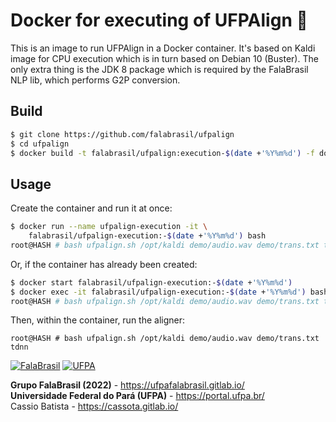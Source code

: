 # Docker for executing of UFPAlign :whale:

This is an image to run UFPAlign in a Docker container. It's based on Kaldi
image for CPU execution which is in turn based on Debian 10 (Buster). The only
extra thing is the JDK 8 package which is required by the FalaBrasil NLP lib,
which performs G2P conversion.


## Build

```bash
$ git clone https://github.com/falabrasil/ufpalign
$ cd ufpalign
$ docker build -t falabrasil/ufpalign:execution-$(date +'%Y%m%d') -f docker/execution/Dockerfile .
```


## Usage

Create the container and run it at once:

```bash
$ docker run --name ufpalign-execution -it \
    falabrasil/ufpalign-execution:-$(date +'%Y%m%d') bash
root@HASH # bash ufpalign.sh /opt/kaldi demo/audio.wav demo/trans.txt tdnn
```

Or, if the container has already been created:

```bash
$ docker start falabrasil/ufpalign-execution:-$(date +'%Y%m%d') 
$ docker exec -it falabrasil/ufpalign-execution:-$(date +'%Y%m%d') bash
root@HASH # bash ufpalign.sh /opt/kaldi demo/audio.wav demo/trans.txt tdnn
```

Then, within the container, run the aligner:

```text
root@HASH # bash ufpalign.sh /opt/kaldi demo/audio.wav demo/trans.txt tdnn
```


[![FalaBrasil](https://gitlab.com/falabrasil/avatars/-/raw/main/logo_fb_git_footer.png)](https://ufpafalabrasil.gitlab.io/ "Visite o site do Grupo FalaBrasil") [![UFPA](https://gitlab.com/falabrasil/avatars/-/raw/main/logo_ufpa_git_footer.png)](https://portal.ufpa.br/ "Visite o site da UFPA")

__Grupo FalaBrasil (2022)__ - https://ufpafalabrasil.gitlab.io/      
__Universidade Federal do Pará (UFPA)__ - https://portal.ufpa.br/     
Cassio Batista - https://cassota.gitlab.io/    
